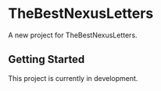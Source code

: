 # TheBestNexusLetters

A new project for TheBestNexusLetters.

## Getting Started

This project is currently in development.
